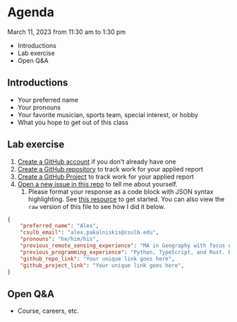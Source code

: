 # Agenda
March 11, 2023 from 11:30 am to 1:30 pm
* Introductions
* Lab exercise
* Open Q&A

## Introductions
* Your preferred name
* Your pronouns
* Your favorite musician, sports team, special interest, or hobby
* What you hope to get out of this class

## Lab exercise
1. [Create a GitHub account](https://github.com/join) if you don't already have one
1. [Create a GitHub repository](https://docs.github.com/en/get-started/quickstart/create-a-repo) to track work for your applied report
2. [Create a GitHub Project](https://docs.github.com/en/issues/planning-and-tracking-with-projects/learning-about-projects/quickstart-for-projects) to track work for your applied report
3. [Open a new issue in this repo](https://github.com/alex-pakalniskis/gisc606-spring2023/issues/new) to tell me about yourself. 
    1. Please format your response as a code block with JSON syntax highlighting. See [this resource](https://docs.github.com/en/get-started/writing-on-github/working-with-advanced-formatting/creating-and-highlighting-code-blocks#syntax-highlighting) to get started. You can also view the `raw` version of this file to see how I did it below.

``` json
{
    "preferred_name": "Alex",
    "csulb_email": "alex.pakalniskis@csulb.edu",
    "pronouns": "he/him/his",
    "previous_remote_sensing_experience": "MA in Geography with focus on UAV remote sensing of vegetation change. Data collection in SoCal and Mali, West Africa.",
    "previous_programming_experience": "Python, TypeScript, and Rust. Data engineering and CI/CD (Jenkins, GitHub Actions).",
    "github_repo_link": "Your unique link goes here",
    "github_project_link": "Your unique link goes here",
}
```

## Open Q&A
* Course, careers, etc.
